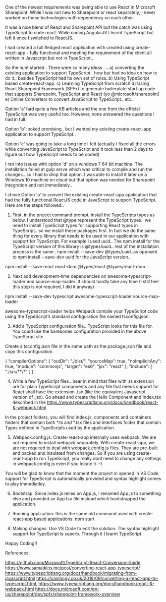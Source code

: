 One of the newest requirements was being able to use React in Microsoft Sharepoint. While I was not new to Sharepoint or react separately, I never worked on these technologies with dependency on each other.

It was a nice blend of React and Sharepoint API but the catch was using TypeScript to code react. While coding AngularJS I learnt TypeScript but left it once I switched to ReactJS. 

I had created a full fledged react application with created using create-react-app - fully functional and meeting the requirement of the client all written in Javascript but not in TypeScript..

So the hunt started.. There were so many ideas .....a) converting the existing application to support TypeScript.. how  but had no idea on how to do it.. besides TypeScript had its own set of rules..b) Using TypeScript based create-react-app. c) Learning TypeScript from scratch  d) Using React Sharepoint Framework (SPFx) to generate boilerplate start up code that supports Sharepoint, TypeScript and React (yo @microsoft/sharepoint) e) Online Converters to convert JavaScript to TypeScript.. etc..

Option 'a' had quite a few KB articles and the one from the official TypeScript was very useful too. However, none answered the questions I had in full. 

Option 'b' looked promising.. but I wanted my existing create-react-app application to support TypeScript..

Option 'c' was going to take a long time I felt (actually I fixed all the errors while converting JavaScript to TypeScript and it took less than 2 days to figure out how TypeScript needs to be coded)

I ran into issues with option 'd' on a windows 7 64 bit machine. The installation failed at gulp serve which was critical to compile and run the changes.. so I had to drop that option.  I was able to install it later on a Windows 10 machine on cloud but that option was needed for Sharepoint Integration and not immediately..

I chose Option 'a' to convert the existing create-react-app application that had the fully functional ReactJS code in JavaScript to support TypeScript.  Here are the steps followed..

1) First, in the project command prompt, install the TypeScripts types as below. I understood that @type represent the TypeScript types.. we need to install TypeScript types for supporting React types in TypeScript.. so we install these packages first. In fact we do the same thing for every library that needs to be used in our application with support for TypeScript. For example I used uuid.. The npm install for the TypeScript version of this library is @types/uuid.. rest of the installation process is the same.. npm install --save-dev @types/uuid..as opposed to npm install --save-dev uuid for the JavaScript version..

npm install --save react react-dom @types/react @types/react-dom

2) Next add development-time dependencies on awesome-typescript-loader and source-map-loader. It should hardly take any time (I still feel this step is not required, I did it anyway)

npm install --save-dev typescript awesome-typescript-loader source-map-loader

awesome-typescript-loader helps Webpack compile your TypeScript code using the TypeScript’s standard configuration file named tsconfig.json. 

3) Add a TypeScript configuration file.. TypeScript looks for this file for. You could use the barebones configuration provided in the above TypeScript site.

Create a tsconfig.json file  in the same path as the package.json file and copy this configuration.

{
    "compilerOptions": {
        "outDir": "./dist/",
        "sourceMap": true,
        "noImplicitAny": true,
        "module": "commonjs",
        "target": "es6",
        "jsx": "react"
    },
    "include": [
        "./src/**/*"
    ]
}

4) Write a few TypeScript files.. bear in mind that files with .ts extension are for plain TypeScript components and any file that needs support for React shall have the extension .tsx (like the equivalent Javascript version of .jsx). 
Go ahead and create the Hello Component and Index.tsx described in the https://www.typescriptlang.org/docs/handbook/react-&-webpack.html

In the project folders, you will find index.js, components and containers folders that contain both *.ts and *.tsx files and interfaces folder that contain Types defined in TypeScripts used by the application. 

5) Webpack.config.js: Create-react-app internally uses webpack. We are not required to install webpack separately. With create-react-app, we are not required to deal with webpack.config.js files. They are pre-built and packed and insulated from changes. So if you are using create-react-app to run TypeScript, you really dont need to change any settings in webpack.config.js even if you locate it :-)

You will be glad to know that the moment the project in opened in VS Code, support for TypeScript is automatically provided and syntax highlight comes to play immediatley.

6) Bootstrap: Since index.js relies on App.js, I renamed App.js to something else and provided an App.tsx file instead which bootstrapped the application.

7) Running application: this is the same old command used with create-react-app based applications.  npm start

8) Making changes:  Use VS Code to edit the solution. The syntax highlight support for TypeScript is superb. Through it I learnt TypeScript.

Happy Coding!!

References:

https://github.com/Microsoft/TypeScript-React-Conversion-Guide
https://www.samatkins.me/post/converting-react-app-typescript/ 
https://www.typescriptlang.org/docs/handbook/migrating-from-javascript.html 
https://samhogy.co.uk/2018/09/converting-a-react-app-to-typescript.html, 
https://www.typescriptlang.org/docs/handbook/react-&-webpack.html
https://docs.microsoft.com/en-us/sharepoint/dev/spfx/sharepoint-framework-overview
